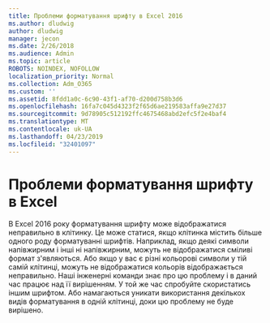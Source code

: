 ```yaml
---
title: Проблеми форматування шрифту в Excel 2016
ms.author: dludwig
author: dludwig
manager: jecon
ms.date: 2/26/2018
ms.audience: Admin
ms.topic: article
ROBOTS: NOINDEX, NOFOLLOW
localization_priority: Normal
ms.collection: Adm_O365
ms.custom: ''
ms.assetid: 8fdd1a0c-6c90-43f1-af70-d200d758b3d6
ms.openlocfilehash: 16fa7c045d4323f2f65d6ae219583affa9e27d37
ms.sourcegitcommit: 9d78905c512192ffc4675468abd2efc5f2e4baf4
ms.translationtype: MT
ms.contentlocale: uk-UA
ms.lasthandoff: 04/23/2019
ms.locfileid: "32401097"
---
```

# <a name="font-formatting-problems-in-excel"></a>Проблеми форматування шрифту в Excel

В Excel 2016 року форматування шрифту може відображатися неправильно в клітинку. Це може статися, якщо клітинка містить більше одного роду форматуванні шрифтів. Наприклад, якщо деякі символи напівжирним і інші ні напівжирним, можуть не відображатися сміливі формат з'являються. Або якщо у вас є різні кольорові символи у тій самій клітинці, можуть не відображатися кольорів відображається неправильно. Наші інженерні команди знає про цю проблему і в даний час працює над її вирішенням. У той же час спробуйте скористатись іншим шрифтом. Або намагаються уникати використання декількох видів форматування в одній клітинці, доки цю проблему не буде вирішено. 
  

